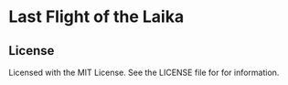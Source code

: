 Last Flight of the Laika
========================


License
-------

Licensed with the MIT License. See the LICENSE file for for information.
